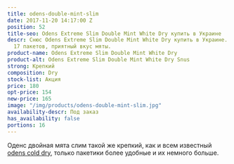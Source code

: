 ```yaml
---
title: odens-double-mint-slim
date: 2017-11-20 14:17:00 Z
position: 52
title-seo: Odens Extreme Slim Double Mint White Dry купить в Украине
descr: Снюс Odens Extreme Slim Double Mint White Dry купить в Украине. 22 мг никотинка,
  17 пакетов, приятный вкус мяты.
product-name: Odens Extreme Slim Double Mint White Dry
product-alt: Odens Extreme Slim Double Mint White Dry Snus
strong: Крепкий
composition: Dry
stock-list: Акция
price: 180
opt-price: 154
new-price: 165
image: "/img/products/odens-double-mint-slim.jpg"
availability-descr: Под заказ
has_availability: false
portions: 16
---
```


Оденс двойная мята слим такой же крепкий, как и всем известный [odens cold dry](/odens-cold-dry), только пакетики более удобные и их немного больше.